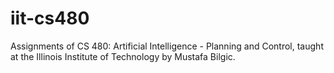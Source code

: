 # iit-cs480
Assignments of CS 480: Artificial Intelligence - Planning and Control, taught at the Illinois Institute of Technology by Mustafa Bilgic.
